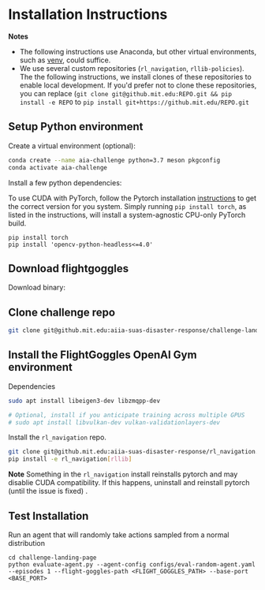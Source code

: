 # Installation Instructions 

**Notes**

- The following instructions use Anaconda, but other virtual environments, such as [venv](https://docs.python.org/3/library/venv.html), could suffice. 
 - We use several custom repositories (`rl_navigation`, `rllib-policies`). The the following instructions, we install clones of these repositories to enable local development. If you'd prefer not to clone these repositories, you can replace (`git clone git@github.mit.edu:REPO.git && pip install -e REPO` to `pip install git+https://github.mit.edu/REPO.git`



## Setup Python environment


Create a virtual environment (optional):
```sh
conda create --name aia-challenge python=3.7 meson pkgconfig
conda activate aia-challenge
```

Install a few python dependencies:

To use CUDA with PyTorch, follow the Pytorch installation [instructions](https://pytorch.org/) to get the correct version for you system. Simply running `pip install torch`, as listed in the instructions, will install a system-agnostic CPU-only PyTorch build.

```
pip install torch
pip install 'opencv-python-headless<=4.0'
```

## Download flightgoggles

Download binary:


## Clone challenge repo

```sh
git clone git@github.mit.edu:aiia-suas-disaster-response/challenge-landing-page.git
```

## Install the FlightGoggles OpenAI Gym environment

Dependencies
```sh
sudo apt install libeigen3-dev libzmqpp-dev

# Optional, install if you anticipate training across multiple GPUS 
# sudo apt install libvulkan-dev vulkan-validationlayers-dev 
```

Install the `rl_navigation` repo. 

```sh
git clone git@github.mit.edu:aiia-suas-disaster-response/rl_navigation.git
pip install -e rl_navigation[rllib]
```

**Note** Something in the `rl_navigation` install reinstalls pytorch and may disablie CUDA compatibility. If this happens, uninstall and reinstall pytorch (until the issue is fixed) .


## Test Installation

Run an agent that will randomly take actions sampled from a normal distribution 

```
cd challenge-landing-page
python evaluate-agent.py --agent-config configs/eval-random-agent.yaml --episodes 1 --flight-goggles-path <FLIGHT_GOGGLES_PATH> --base-port <BASE_PORT>
```
